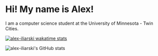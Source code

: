 # Hi! My name is Alex!

I am a computer science student at the University of Minnesota - Twin Cities.

[![alex-iliarski wakatime stats](https://github-readme-stats.vercel.app/api/wakatime?username=alex-iliarski&layout=compact&show_icons=true&title_color=fff&icon_color=79ff97&text_color=9f9f9f&bg_color=151515)](https://github.com/anuraghazra/github-readme-stats)
  
![alex-iliarski's GitHub stats](https://github-readme-stats.vercel.app/api/?username=alex-iliarski&show_icons=true&title_color=fff&icon_color=79ff97&text_color=9f9f9f&bg_color=151515)